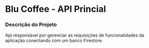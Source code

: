 # Blu Coffee - API Princial

### Descrição do Projeto

Api responsável por gerenciar as requisições de funcionalidades da aplicação conectando com um banco Firestore.
